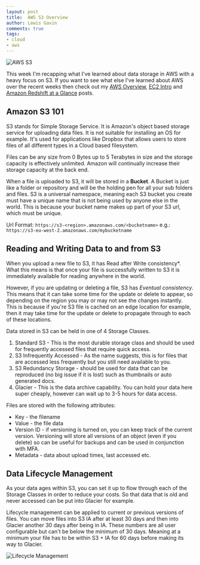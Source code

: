 ```yaml
--- 
layout: post 
title:  AWS S3 Overview
author: Lewis Gavin 
comments: true 
tags: 
- cloud
- aws
---
```


![AWS S3](https://www.lewisgavin.co.uk/images/s3.jpg)

This week I'm recapping what I've learned about data storage in AWS with a heavy focus on S3. If you want to see what else I've learned about AWS over the recent weeks then check out my [AWS Overview](https://www.lewisgavin.co.uk/AWSOverview), [EC2 Intro](https://www.lewisgavin.co.uk/AWS-EC2) and [Amazon Redshift at a Glance](https://www.lewisgavin.co.uk/Amazon-Redshift) posts.

## Amazon S3 101

S3 stands for Simple Storage Service. It is Amazon's object based storage service for uploading data files. It is not suitable for installing an OS for example. It's used for applications like Dropbox that allows users to store files of all different types in a Cloud based filesystem.

Files can be any size from 0 Bytes up to 5 Terabytes in size and the storage capacity is effectively unlimited. Amazon will continually increase their storage capacity at the back end. 

When a file is uploaded to S3, it will be stored in a **Bucket**. A Bucket is just like a folder or repository and will be the holding pen for all your sub folders and files. S3 is a universal namespace, meaning each S3 bucket you create must have a unique name that is not being used by anyone else in the world. This is because your bucket name makes up part of your S3 url, which must be unique.

Url Format: `https://s3-<region>.amazonaws.com/<bucketname>`
e.g.: `https://s3-eu-west-2.amazonaws.com/mybucketname`

## Reading and Writing Data to and from S3

When you upload a new file to S3, it has Read after Write consistency*. What this means is that once your file is successfully written to S3 it is immediately available for reading anywhere in the world.

However, if you are updating or deleting a file, S3 has *Eventual consistency*. This means that it can take some time for the update or delete to appear, so depending on the region you may or may not see the changes instantly. This is because if you're S3 file is cached on an edge location for example, then it may take time for the update or delete to propagate through to each of these locations.

Data stored in S3 can be held in one of 4 Storage Classes. 

1. Standard S3 - This is the most durable storage class and should be used for frequently accessed files that require quick access.
2. S3 Infrequently Accessed - As the name suggests, this is for files that are accessed less frequently but you still need available to you.
3. S3 Redundancy Storage - should be used for data that can be reproduced (no big issue if it is lost) such as thumbnails or auto generated docs.
4. Glacier - This is the data archive capability. You can hold your data here super cheaply, however can wait up to 3-5 hours for data access.

Files are stored with the following attributes:
- Key - the filename
- Value - the file data
- Version ID - if versioning is turned on, you can keep track of the current version. Versioning will store all versions of an object (even if you delete) so can be useful for backups and can be used in conjunction with MFA.
- Metadata - data about upload times, last accessed etc.

## Data Lifecycle Management

As your data ages within S3, you can set it up to flow through each of the Storage Classes in order to reduce your costs. So that data that is old and never accessed can be put into Glacier for example.

Lifecycle management can be applied to current or previous versions of files. You can move files into S3 IA after at least 30 days and then into Glacier another 30 days after being in IA. These numbers are all user configurable but can't be below the minimum of 30 days. Meaning at a minimum your file has to be within S3 + IA for 60 days before making its way to Glacier.

![Lifecycle Management](https://www.lewisgavin.co.uk/images/s3_lifecyclemgmt.jpg)

